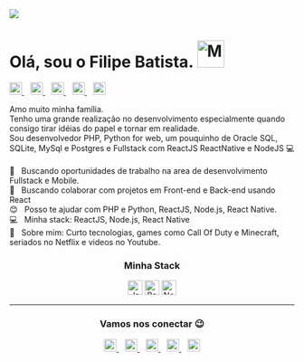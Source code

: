<img width="auto" src="https://github.com/filipeleonelbatista/filipeleonelbatista/blob/master/assets/cover.png">

# Olá, sou o Filipe Batista. <img alt="Meu site" width="48px" src="https://github.com/filipeleonelbatista/filipeleonelbatista/blob/master/assets/Hi.gif" />

<p align="left">
  <a href="http://desenvolvedordeaplicativos.ga/">
    <img alt="Meu site" width="22px" src="https://github.com/filipeleonelbatista/filipeleonelbatista/blob/master/assets/worldwide.svg" />
  </a>&ensp; 
  <a href="https://www.linkedin.com/in/filipeleonelbatista/">
    <img alt="LinkedIn" width="22px" src="https://github.com/filipeleonelbatista/filipeleonelbatista/blob/master/assets/052-linkedin.svg" />
  </a>&ensp;
  <a href="mailto:filipe.x2016@gmail.com">
    <img alt="Email" width="22px" src="https://github.com/filipeleonelbatista/filipeleonelbatista/blob/master/assets/gmail.svg" />
  </a>&ensp;
  <a href="https://instagram.com/filipeleonelbatista">
    <img alt="Instagram" width="22px" src="https://github.com/filipeleonelbatista/filipeleonelbatista/blob/master/assets/044-instagram.svg" />
  </a>&ensp;
<!--   <a href="https://twitter.com/filipegaucho27">
    <img alt="Instagram" width="22px" src="https://abs.twimg.com/responsive-web/client-web/icon-ios.b1fc7275.png" />
  </a>&ensp; -->
<!--   <a href="https://www.gitshowcase.com/filipeleonelbatista">
    <img alt="Meu site" width="22px" src="https://www.gitshowcase.com/assets/logo-330178d2ecfd95e13b846dadfa8652d29f28daec66591dfa78e500457c93814a.png" />
  </a>&ensp;
  <a href="https://app.rocketseat.com.br/me/filipebatista">
    <img alt="Meu site" width="22px" src="https://rocketseat.com.br/icons/icon-48x48.png" />
  </a>&ensp;-->
  <a href="https://filipedev.ga">
    <img alt="Meu site" width="22px" src="https://filipedev.ga/logoo.png" />
  </a> 
</p>

Amo muito minha família.<br/> 
Tenho uma grande realização no desenvolvimento especialmente quando consigo tirar idéias do papel e tornar em realidade. <br/> 
Sou desenvolvedor PHP, Python for web, um pouquinho de Oracle SQL, SQLite, MySql e Postgres e Fullstack com ReactJS ReactNative e NodeJS 💻
<br/> <br/> 
🏥 &nbsp; Buscando oportunidades de trabalho na area de desenvolvimento Fullstack e Mobile.
<br/> 💜 &nbsp; Buscando colaborar com projetos em Front-end e Back-end usando React
<br/> 😊 &nbsp; Posso te ajudar com PHP e Python, ReactJS, Node.js, React Native.
<br/> 💻 &nbsp; Minha stack: ReactJS, Node.js, React Native
<br/> 💬 &nbsp; Sobre mim: Curto tecnologias, games como Call Of Duty e Minecraft, seriados no Netflix e videos no Youtube.

<h3 align="center" >Minha Stack</h3>
<p align="center">
  <img alt="JavaScript" width="26px" src="https://github.com/filipeleonelbatista/filipeleonelbatista/blob/master/assets/javascript.svg" />
  <img alt="React" width="26px" src="https://github.com/filipeleonelbatista/filipeleonelbatista/blob/master/assets/reactjs.svg" />
  <img alt="Node.js" width="26px" src="https://github.com/filipeleonelbatista/filipeleonelbatista/blob/master/assets/node.svg" />
</p>

<!--
<h3 align="center" >Minhas linguagens e ferramentas</h3>


<table width="100%">
  <thead>
    <tr>
      <th>Tenho Experiência </th>
      <th>Estou estudando</th>
      <th>Tenho interesse</th>
    </tr>
  </thead>
  <tbody>
    <tr>
      <td>
        <p align="center"><img alt="HTML5" width="26px" src="https://github.com/filipeleonelbatista/filipeleonelbatista/blob/master/assets/html5.svg" />
  &ensp;<img alt="CSS3" width="26px" src="https://github.com/filipeleonelbatista/filipeleonelbatista/blob/master/assets/css3.svg" />
  &ensp;<img alt="Bootstrap" width="26px" src="https://github.com/filipeleonelbatista/filipeleonelbatista/blob/master/assets/bootstrap.svg" />
  &ensp;<img alt="JavaScript" width="26px" src="https://github.com/filipeleonelbatista/filipeleonelbatista/blob/master/assets/javascript.svg" /> &ensp;<img alt="PHP" width="26px" src="https://github.com/filipeleonelbatista/filipeleonelbatista/blob/master/assets/php.svg" />
  &ensp;<img alt="Python" width="26px" src="https://github.com/filipeleonelbatista/filipeleonelbatista/blob/master/assets/python.svg" />
  &ensp;<img alt="Flask" width="26px" src="https://github.com/filipeleonelbatista/filipeleonelbatista/blob/master/assets/flask.svg" />
  &ensp;<img alt="C" width="26px" src="https://github.com/filipeleonelbatista/filipeleonelbatista/blob/master/assets/c.svg" />
  &ensp;<img alt="C#" width="26px" src="https://github.com/filipeleonelbatista/filipeleonelbatista/blob/master/assets/c-sharp.svg" />
  &ensp;<img alt="SQL" width="26px" src="https://github.com/filipeleonelbatista/filipeleonelbatista/blob/master/assets/oracle.svg" />
  &ensp;<img alt="MySQL" width="26px" src="https://github.com/filipeleonelbatista/filipeleonelbatista/blob/master/assets/mysql.svg" />
  &ensp;<img alt="PowerBuilder11.5" width="26px" src="https://github.com/filipeleonelbatista/filipeleonelbatista/blob/master/assets/pb-logo.svg" /></p>
      </td>
      <td>
        <p align="center"> 
          <img alt="React" width="26px" src="https://github.com/filipeleonelbatista/filipeleonelbatista/blob/master/assets/reactjs.svg" />
          &ensp;<img alt="TypeScript" width="26px" src="https://github.com/filipeleonelbatista/filipeleonelbatista/blob/master/assets/typescript.svg" />
          &ensp;<img alt="Node.js" width="26px" src="https://github.com/filipeleonelbatista/filipeleonelbatista/blob/master/assets/node.svg" />
        </p>
      </td>
      <td>
      </td>       
    </tr>
    <tr>
      <td>
        <p align="center">
          <img alt="VsCode" width="26px" src="https://github.com/filipeleonelbatista/filipeleonelbatista/blob/master/assets/visual-studio-code.png" />
           &ensp;<img alt="SQL Developer" width="26px" src="https://github.com/filipeleonelbatista/filipeleonelbatista/blob/master/assets/sql-developer.png" />
          &ensp;<img alt="Insomnia" width="26px" src="https://github.com/filipeleonelbatista/filipeleonelbatista/blob/master/assets/insomnia.png" />
        </p>
      </td> 
      <td>
        <p align="center">
          <img alt="VisualStudio" width="26px" src="https://github.com/filipeleonelbatista/filipeleonelbatista/blob/master/assets/vs.png" />
          &ensp;<img alt="PowerBuilder11.5" width="26px" src="https://github.com/filipeleonelbatista/filipeleonelbatista/blob/master/assets/pb-logo.svg" />
          &ensp;<img alt="Figma" width="26px" src="https://github.com/filipeleonelbatista/filipeleonelbatista/blob/master/assets/figma.png" />
          &emsp;<img alt="GitHub" width="26px" src="https://github.com/filipeleonelbatista/filipeleonelbatista/blob/master/assets/032-github.svg" />
          &emsp;<img alt="Terminal" width="26px" src="https://github.com/filipeleonelbatista/filipeleonelbatista/blob/master/assets/terminal.png" />
        </p>
      </td> 
      <td>
      </td> 
    </tr>
  </tbody>
</table>
-->
---

<h3 align="center" >Vamos nos conectar 😉</h3>
<p align="center">
  <a href="http://desenvolvedordeaplicativos.ga/">
    <img alt="Meu site" width="22px" src="https://github.com/filipeleonelbatista/filipeleonelbatista/blob/master/assets/worldwide.svg" />
  </a>&ensp;
  <a href="https://filipedev.ga">
    <img alt="Meu site" width="22px" src="https://filipedev.ga/logoo.png" />
  </a>&ensp;
  <a href="https://www.linkedin.com/in/filipeleonelbatista/">
    <img alt="LinkedIn" width="22px" src="https://github.com/filipeleonelbatista/filipeleonelbatista/blob/master/assets/052-linkedin.svg" />
  </a>&ensp;
  <a href="mailto:filipe.x2016@gmail.com">
    <img alt="Email" width="22px" src="https://github.com/filipeleonelbatista/filipeleonelbatista/blob/master/assets/gmail.svg" />
  </a>&ensp;
  <a href="https://instagram.com/filipeleonelbatista">
    <img alt="Instagram" width="22px" src="https://github.com/filipeleonelbatista/filipeleonelbatista/blob/master/assets/044-instagram.svg" />
  </a>
</p>

